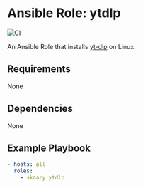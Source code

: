 # Ansible Role: ytdlp
[![CI](https://github.com/skaary/ansible-role-ytdlp/actions/workflows/ci.yml/badge.svg?branch=main&event=push)](https://github.com/skaary/ansible-role-ytdlp/actions?query=workflow%3Ci)

An Ansible Role that installs [yt-dlp](https://github.com/yt-dlp/yt-dlp) on Linux.

## Requirements

None

## Dependencies

None

## Example Playbook

```yaml
- hosts: all
  roles:
    - skaary.ytdlp
```